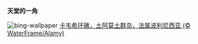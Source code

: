 
**天堂的一角**

![bing-wallpaper](https://www.bing.com/th?id=OHR.Atoll_ZH-CN9469093805_1920x1080.jpg)
[卡韦希环礁，土阿莫土群岛，法属波利尼西亚 (© WaterFrame/Alamy)](https://www.bing.com/search?q=%E5%8D%A1%E9%9F%A6%E5%B8%8C%E7%8E%AF%E7%A4%81&amp;form=hpcapt&amp;mkt=zh-cn)
  